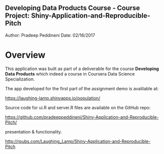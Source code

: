 ## Developing Data Products Course - Course Project:  Shiny-Application-and-Reproducible-Pitch

Author: Pradeep Peddineni
Date:   02/16/2017


Overview
========================================================

This application was built as part of a deliverable for the course **Developing Data Products** which indeed a course in Coursera Data Science Specialization.

The app developed for the first part of the assignment demo is avalilable at:

https://laughing-lamp.shinyapps.io/population/

Source code for ui.R and server.R files are available on the GitHub repo:

https://github.com/pradeeppeddineni/Shiny-Application-and-Reproducible-Pitch/

presentation & functionality. 

http://rpubs.com/Laughing_Lamp/Shiny-Application-and-Reproducible-Pitch


